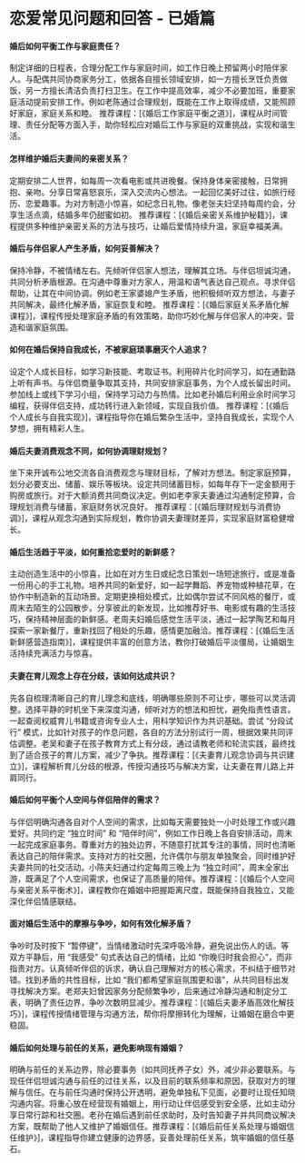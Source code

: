 # 恋爱常见问题和回答 - 已婚篇
#### 婚后如何平衡工作与家庭责任？
制定详细的日程表，合理分配工作与家庭时间，如工作日晚上预留两小时陪伴家人。与配偶共同协商家务分工，依据各自擅长领域安排，如一方擅长烹饪负责做饭，另一方擅长清洁负责打扫卫生。在工作中提高效率，减少不必要加班，重要家庭活动提前安排工作。例如老陈通过合理规划，既能在工作上取得成绩，又能照顾好家庭，家庭关系和睦。
推荐课程：[《婚后工作家庭平衡之道》]，课程从时间管理、责任分配等方面入手，助你轻松应对婚后工作与家庭的双重挑战，实现和谐生活。

#### 怎样维护婚后夫妻间的亲密关系？
定期安排二人世界，如每周一次看电影或共进晚餐。保持身体亲密接触，日常拥抱、亲吻。分享日常喜怒哀乐，深入交流内心想法。一起回忆美好过往，如旅行经历、恋爱趣事。为对方制造小惊喜，如纪念日礼物。像老张夫妇坚持每周约会，分享生活点滴，结婚多年仍甜蜜如初。
推荐课程：[《婚后亲密关系维护秘籍》]，课程提供多种维护亲密关系的方法与技巧，让婚后爱情持续升温，家庭幸福美满。

#### 婚后与伴侣家人产生矛盾，如何妥善解决？
保持冷静，不被情绪左右。先倾听伴侣家人想法，理解其立场。与伴侣坦诚沟通，共同分析矛盾根源。在沟通中尊重对方家人，用温和语气表达自己观点。寻求伴侣帮助，让其在中间协调。例如老王家婆媳产生矛盾，他积极倾听双方想法，与妻子共同解决，最终化解矛盾，家庭恢复和睦。
推荐课程：[《婚后家庭关系矛盾化解课程》]，课程传授处理家庭矛盾的有效策略，助你巧妙化解与伴侣家人的冲突，营造和谐家庭氛围。

#### 如何在婚后保持自我成长，不被家庭琐事磨灭个人追求？
设定个人成长目标，如学习新技能、考取证书。利用碎片化时间学习，如在通勤路上听有声书。与伴侣商量争取其支持，共同安排家庭事务，为个人成长留出时间。参加线上或线下学习小组，保持学习动力与热情。比如老孙婚后利用业余时间学习编程，获得伴侣支持，成功转行进入新领域，实现自我价值。
推荐课程：[《婚后个人成长与自我实现》]，课程指导你在婚后繁杂生活中，坚持自我成长，实现个人梦想，拥有精彩人生。

#### 婚后夫妻消费观念不同，如何协调理财规划？
坐下来开诚布公地交流各自消费观念与理财目标，了解对方想法。制定家庭预算，划分必要支出、储蓄、娱乐等板块。设定共同储蓄目标，如每年存下一定金额用于购房或旅行。对于大额消费共同商议决定。例如老李家夫妻通过沟通制定预算，合理规划消费与储蓄，家庭财务状况良好。
推荐课程：[《婚后理财规划与消费协调》]，课程从观念沟通到实际规划，教你协调夫妻理财差异，实现家庭财富稳健增长。 

#### 婚后生活趋于平淡，如何重拾恋爱时的新鲜感？
主动创造生活中的小惊喜，比如在对方生日或纪念日策划一场短途旅行，或是准备一份用心的手工礼物。培养共同的新爱好，如一起学舞蹈、养宠物或种植花草，在协作中制造新的互动场景。定期更换相处模式，比如偶尔尝试不同风格的餐厅，或周末去陌生的公园散步。分享彼此的新发现，比如推荐好书、电影或有趣的生活技巧，保持精神层面的新鲜感。老周夫妇婚后感觉生活平淡，通过一起学陶艺和每月探索一家新餐厅，重新找回了相处的乐趣，感情更加融洽。​
推荐课程：[《婚后生活新鲜感营造指南》]，课程提供丰富的创意方法，教你打破婚后平淡僵局，让婚姻生活持续充满活力与惊喜。

#### 夫妻在育儿观念上存在分歧，该如何达成共识？
先各自梳理清晰自己的育儿理念和底线，明确哪些原则不可让步，哪些可以灵活调整。选择平静的时机坐下来深度沟通，倾听对方的想法和担忧，避免指责性语言。一起查阅权威育儿书籍或咨询专业人士，用科学知识作为共识基础。尝试 “分段试行” 模式，比如针对孩子的作息问题，各自的方法分别试行一周，根据效果共同评估调整。老吴和妻子在孩子教育方式上有分歧，通过请教老师和轮流实践，最终找到了适合孩子的育儿方案，减少了争执。​
推荐课程：[《夫妻育儿观念协调与共识建立》]，课程解析育儿分歧的根源，传授沟通技巧与解决方案，让夫妻在育儿路上并肩同行。

#### 婚后如何平衡个人空间与伴侣陪伴的需求？
与伴侣明确沟通各自对个人空间的需求，比如每天需要独处一小时处理工作或兴趣爱好。共同约定 “独立时间” 和 “陪伴时间”，例如工作日晚上各自安排活动，周末一起完成家庭事务。尊重对方的独处边界，不随意打扰其专注的事情，同时也清晰表达自己的陪伴需求。支持对方的社交圈，允许偶尔与朋友单独聚会，同时维护好夫妻共同的社交活动。小陈夫妇通过约定每周三晚上为 “独立时间”，周末全家出游，既满足了个人空间需求，也保证了高质量的陪伴。​
推荐课程：[《婚后个人空间与亲密关系平衡术》]，课程教你在婚姻中把握距离尺度，既能保持自我独立，又能深化伴侣情感联结。

#### 面对婚后生活中的摩擦与争吵，如何有效化解矛盾？
争吵时及时按下 “暂停键”，当情绪激动时先深呼吸冷静，避免说出伤人的话。等双方平静后，用 “我感受” 句式表达自己的情绪，比如 “你晚归时我会担心”，而非指责对方。认真倾听伴侣的诉求，确认自己理解对方的核心需求，不纠结于细节对错。找到矛盾的共性目标，比如 “我们都希望家庭氛围更和谐”，从共同目标出发寻找解决方案。老郑夫妇曾因家务分配频繁争吵，后来通过冷静沟通和制定分工表，明确了责任边界，争吵次数明显减少。​
推荐课程：[《婚后夫妻矛盾高效化解技巧》]，课程传授情绪管理与沟通方法，帮你将摩擦转化为理解，让婚姻在磨合中更稳固。

#### 婚后如何处理与前任的关系，避免影响现有婚姻？
明确与前任的关系边界，除必要事务（如共同抚养子女）外，减少非必要联系。与现任伴侣坦诚沟通与前任的过往关系，以及目前的联系频率和原因，获取对方的理解与信任。在与前任沟通时保持公开透明，避免单独私下见面，必要时让现任知晓沟通内容。将重心放在经营现有婚姻上，用行动让伴侣感受到安全感，比如主动分享日常行踪和社交圈。老孙在婚后遇到前任求助时，及时告知妻子并共同商议解决方案，既帮助了他人又维护了婚姻信任。​
推荐课程：[《婚后前任关系处理与婚姻信任维护》]，课程指导你建立健康的边界感，妥善处理前任关系，筑牢婚姻的信任基石。